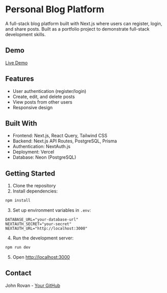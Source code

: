 # Personal Blog Platform

A full-stack blog platform built with Next.js where users can register, login, and share posts. Built as a portfolio project to demonstrate full-stack development skills.

## Demo

[Live Demo](your-project-url.vercel.app)

## Features

- User authentication (register/login)
- Create, edit, and delete posts
- View posts from other users
- Responsive design

## Built With

- Frontend: Next.js, React Query, Tailwind CSS
- Backend: Next.js API Routes, PostgreSQL, Prisma
- Authentication: NextAuth.js
- Deployment: Vercel
- Database: Neon (PostgreSQL)

## Getting Started

1. Clone the repository
2. Install dependencies:
```bash
npm install
```

3. Set up environment variables in `.env`:
```
DATABASE_URL="your-database-url"
NEXTAUTH_SECRET="your-secret"
NEXTAUTH_URL="http://localhost:3000"
```

4. Run the development server:
```bash
npm run dev
```

5. Open [http://localhost:3000](http://localhost:3000)

## Contact

John Rovan - [Your GitHub](https://github.com/yourusername)
